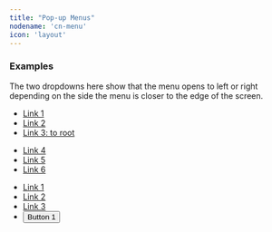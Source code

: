 ```yaml
---
title: "Pop-up Menus"
nodename: 'cn-menu'
icon: 'layout'
---
```

### Examples

The two dropdowns here show that the menu opens to left or right depending on the side the
menu is closer to the edge of the screen.

<div class="flex justify-space-between">
<cn-menu aria-expanded="true">
  <ul>
    <li><a href="#">Link 1</a></li>
    <li><a href="#">
      <cn-icon noun="close" xsmall></cn-icon>
    Link 2</a></li>
    <li><a href="/">Link 3: to root</a></li>
  </ul>
  <ul>
    <li><a href="#">
      <cn-icon noun="fox" xsmall></cn-icon>
      Link 4</a></li>
    <li><a href="#">Link 5</a></li>
    <li><a href="#">Link 6</a></li>
  </ul>
</cn-menu>

<cn-menu class="secondary" aria-expanded="true">
  <ul>
    <li><a href="#">Link 1</a></li>
    <li><a href="#">Link 2</a></li>
    <li><a href="#">Link 3</a></li>
    <li><button onclick="alert('click')" >Button 1</button></li>
  </ul>
</cn-menu>
</div>
